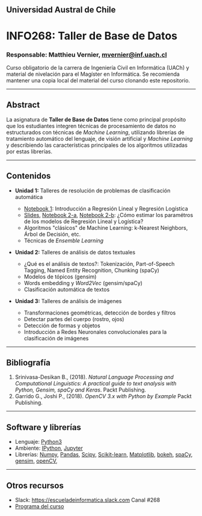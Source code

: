 ## Universidad Austral de Chile

# INFO268: Taller de Base de Datos

### Responsable: Matthieu Vernier, mvernier@inf.uach.cl

Curso obligatorio de la carrera de Ingeniería Civil en Informática (UACh) y material de nivelación para el Magíster en Informática. Se recomienda mantener una copia local del material del curso clonando este repositorio. 

***
## Abstract

La asignatura de **Taller de Base de Datos** tiene como principal propósito que los estudiantes integren técnicas de procesamiento de datos no estructurados con técnicas de _Machine Learning_, utilizando librerías de tratamiento automático del lenguaje, de visión artificial y _Machine Learning_ y describiendo las características principales de los algorítmos utilizadas por estas librerías.


***
## Contenidos

- **Unidad 1:** Talleres de resolución de problemas de clasificación automática
	- [Notebook 1](unidad1/Notebook_1.ipynb): Introducción a Regresión Lineal y Regresión Logística
	- [Slides](https://docs.google.com/presentation/d/11O3ud6ywHuaro6OemhyeH07nuJtdc4ybMuTJicnMnm8/edit?usp=sharing), [Notebook 2-a](unidad1/Notebook_2_a.ipynb), [Notebook 2-b](unidad1/Notebook_2_b.ipynb): ¿Cómo estimar los paramétros de los modelos de Regresión Lineal y Logística?
	- Algoritmos "clásicos" de Machine Learning: k-Nearest Neighbors, Árbol de Decisión, etc.
	- Técnicas de _Ensemble Learning_

- **Unidad 2:** Talleres de análisis de datos textuales
	- ¿Qué es el análisis de textos?: Tokenización, Part-of-Speech Tagging, Named Entity Recognition, Chunking (spaCy)
	- Modelos de tópicos (gensim)
	- Words embedding y _Word2Vec_ (gensim/spaCy)
	- Clasificación automática de textos

- **Unidad 3:** Talleres de análisis de imágenes
	- Transformaciones geométricas, detección de bordes y filtros
	- Detectar partes del cuerpo (rostro, ojos)
	- Detección de formas y objetos
	- Introducción a Redes Neuronales convolucionales para la clasificación de imágenes

***
## Bibliografía 

1. Srinivasa-Desikan B., (2018). _Natural Language Processing and Computational Linguistics: A practical guide to text analysis with Python, Gensim, spaCy and Keras_. Packt Publishing. 
1. Garrido G., Joshi P., (2018). _OpenCV 3.x with Python by Example_ Packt Publishing.

***
## Software y librerías

- Lenguaje: [Python3](https://docs.python.org/3/)
- Ambiente: [IPython](https://ipython.org), [Jupyter](https://jupyter.org/)
- Librerías: [Numpy](http://www.numpy.org/), [Pandas](https://pandas.pydata.org/), [Scipy](https://www.scipy.org/), [Scikit-learn](https://scikit-learn.org/stable/), [Matplotlib](https://matplotlib.org/), [bokeh](https://bokeh.pydata.org/en/latest/), [spaCy](https://spacy.io/), [gensim](https://radimrehurek.com/gensim/), [openCV](https://opencv.org/), 

***
## Otros recursos
- Slack: https://escueladeinformatica.slack.com Canal #268
- [Programa del curso](Programa_INFO268_2019.pdf)

